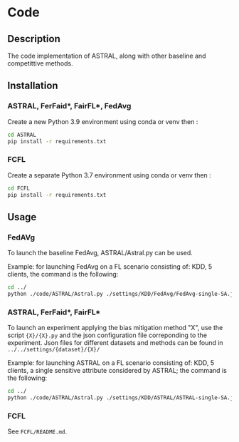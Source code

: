 # Code

## Description

The code implementation of ASTRAL, along with other baseline and competittive methods.

## Installation

### ASTRAL, FerFaid*, FairFL*, FedAvg
Create a new Python 3.9 environment using conda or venv then :

```bash
cd ASTRAL
pip install -r requirements.txt
```

### FCFL
Create a separate Python 3.7 environment using conda or venv then :

```bash
cd FCFL
pip install -r requirements.txt
```

## Usage
### FedAVg
To launch the baseline FedAvg, ASTRAL/Astral.py can be used.

Example: for launching FedAvg on a FL scenario consisting of: KDD, 5 clients, the command is the following:

```bash
cd ../
python ./code/ASTRAL/Astral.py ./settings/KDD/FedAvg/FedAvg-single-SA.json
```

### ASTRAL, FerFaid*, FairFL*

To launch an experiment applying the bias mitigation method "X", use the script ```{X}/{X}.py``` and the json configuration file correponding to the experiment. Json files for different datasets and methods can be found in ```../../settings/{dataset}/{X}/```


Example: for launching ASTRAL on a FL scenario consisting of: KDD, 5 clients, a single sensitive attribute considered by ASTRAL; the command is the following:

```bash
cd ../
python ./code/ASTRAL/Astral.py ./settings/KDD/ASTRAL/ASTRAL-single-SA.json
```



### FCFL
See ```FCFL/README.md```.
